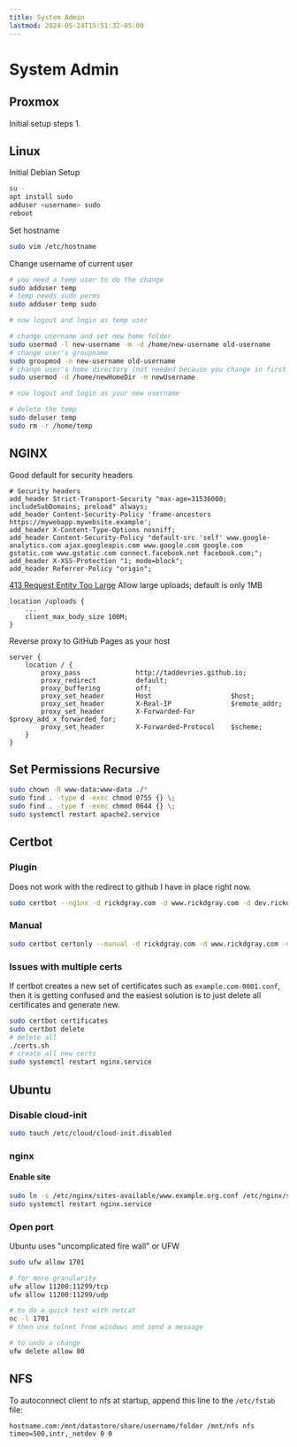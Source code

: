 ```yaml
---
title: System Admin
lastmod: 2024-05-24T15:51:32-05:00
---
```

# System Admin
## Proxmox
Initial setup steps
1. 
## Linux
Initial Debian Setup
```bash
su -
apt install sudo
adduser <username> sudo
reboot
```
Set hostname
```bash
sudo vim /etc/hostname
```
Change username of current user
```bash
# you need a temp user to do the change
sudo adduser temp
# temp needs sudo perms
sudo adduser temp sudo

# now logout and login as temp user

# change username and set new home folder
sudo usermod -l new-username -m -d /home/new-username old-username
# change user's groupname
sudo groupmod -n new-username old-username
# change user's home directory (not needed because you change in first command)
sudo usermod -d /home/newHomeDir -m newUsername

# now logout and login as your new username

# delete the temp
sudo deluser temp
sudo rm -r /home/temp
```
## NGINX
Good default for security headers
```
# Security headers
add_header Strict-Transport-Security "max-age=31536000; includeSubDomains; preload" always;
add_header Content-Security-Policy 'frame-ancestors https://mywebapp.mywebsite.example';
add_header X-Content-Type-Options nosniff;
add_header Content-Security-Policy "default-src 'self' www.google-analytics.com ajax.googleapis.com www.google.com google.com gstatic.com www.gstatic.com connect.facebook.net facebook.com;";
add_header X-XSS-Protection "1; mode=block";
add_header Referrer-Policy "origin";
```
[413 Request Entity Too Large](https://nginx.org/en/docs/http/ngx_http_core_module.html#client_max_body_size)
Allow large uploads; default is only 1MB
```
location /uploads {
    ...
    client_max_body_size 100M;
}
```
Reverse proxy to GitHub Pages as your host
```
server {
	location / {
		proxy_pass              http://taddevries.github.io;
		proxy_redirect          default;
		proxy_buffering         off;
		proxy_set_header        Host                    $host;
		proxy_set_header        X-Real-IP               $remote_addr;
		proxy_set_header        X-Forwarded-For         $proxy_add_x_forwarded_for;
		proxy_set_header        X-Forwarded-Protocol    $scheme;
	}
}
```
## Set Permissions Recursive
```bash
sudo chown -R www-data:www-data ./*
sudo find . -type d -exec chmod 0755 {} \;
sudo find . -type f -exec chmod 0644 {} \;
sudo systemctl restart apache2.service
```
## Certbot
### Plugin
Does not work with the redirect to github I have in place right now.
```bash
sudo certbot --nginx -d rickdgray.com -d www.rickdgray.com -d dev.rickdgray.com -d code.rickdgray.com -d guac.rickdgray.com -d jambot.rickdgray.com -d nextcloud.rickdgray.com -d speedtest.rickdgray.com
```
### Manual
```bash
sudo certbot certonly --manual -d rickdgray.com -d www.rickdgray.com -d dev.rickdgray.com -d code.rickdgray.com -d guac.rickdgray.com -d jambot.rickdgray.com -d nextcloud.rickdgray.com -d speedtest.rickdgray.com --agree-tos --no-bootstrap --manual-public-ip-logging-ok --preferred-challenges dns-01 --server https://acme-v02.api.letsencrypt.org/directory
```
### Issues with multiple certs
If certbot creates a new set of certificates such as `example.com-0001.conf`, then it is getting confused and the easiest solution is to just delete all certificates and generate new.
```bash
sudo certbot certificates
sudo certbot delete
# delete all
./certs.sh
# create all new certs
sudo systemctl restart nginx.service
```
## Ubuntu
### Disable cloud-init
```bash
sudo touch /etc/cloud/cloud-init.disabled
```
### nginx
#### Enable site
```bash
sudo ln -s /etc/nginx/sites-available/www.example.org.conf /etc/nginx/sites-enabled/
sudo systemctl restart nginx.service
```
### Open port
Ubuntu uses "uncomplicated fire wall" or UFW
```bash
sudo ufw allow 1701

# for more granularity
ufw allow 11200:11299/tcp
ufw allow 11200:11299/udp

# to do a quick test with netcat
nc -l 1701
# then use telnet from windows and send a message

# to undo a change
ufw delete allow 80
```
## NFS
To autoconnect client to nfs at startup, append this line to the `/etc/fstab` file:
```
hostname.com:/mnt/datastore/share/username/folder /mnt/nfs nfs timeo=500,intr,_netdev 0 0
```
